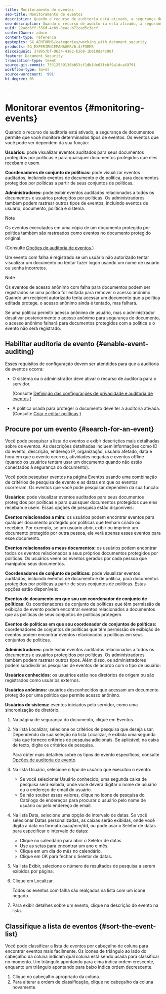 ```yaml
---
title: Monitoramento de eventos
seo-title: Monitoramento de eventos
description: Quando o recurso de auditoria está ativado, a segurança de documentos permite que você monitore determinados tipos de eventos. Você pode pesquisar e classificar facilmente a lista de eventos usando a segurança do documento.
seo-description: Quando o recurso de auditoria está ativado, a segurança de documentos permite que você monitore determinados tipos de eventos. Você pode pesquisar e classificar facilmente a lista de eventos usando a segurança do documento.
uuid: 22add6ff-536d-4cb9-8eac-b72cad5c3ecf
contentOwner: admin
content-type: reference
geptopics: SG_AEMFORMS/categories/working_with_document_security
products: SG_EXPERIENCEMANAGER/6.4/FORMS
discoiquuid: 379957bf-0634-4182-b269-1b010da4c90f
feature: Document Security
translation-type: tm+mt
source-git-commit: 75312539136bb53cf1db1de03fc0f9a1dca49791
workflow-type: tm+mt
source-wordcount: '991'
ht-degree: 0%

---
```



# Monitorar eventos {#monitoring-events}

Quando o recurso de auditoria está ativado, a segurança de documentos permite que você monitore determinados tipos de eventos. Os eventos que você pode ver dependem da sua função:

**Usuários:** pode visualizar eventos auditados para seus documentos protegidos por políticas e para quaisquer documentos protegidos que eles recebam e usem.

**Coordenadores de conjunto de políticas:** pode visualizar eventos auditados, incluindo eventos de documento e de política, para documentos protegidos por políticas a partir de seus conjuntos de políticas.

**Administradores:** pode exibir eventos auditados relacionados a todos os documentos e usuários protegidos por políticas. Os administradores também podem rastrear outros tipos de eventos, incluindo eventos de usuário, documento, política e sistema.

>[!NOTE]
>
>Os eventos executados em uma cópia de um documento protegido por política também são rastreados como eventos no documento protegido original.

(Consulte [Opções de auditoria de eventos](/help/forms/using/admin-help/configuring-client-server-options.md#event-auditing-options).)

Um evento com falha é registrado se um usuário não autorizado tentar visualizar um documento ou tentar fazer logon usando um nome de usuário ou senha incorretos.

>[!NOTE]
>
>Os eventos de acesso anônimo com falha para documentos podem ser registrados se uma política for editada para remover o acesso anônimo. Quando um recipient autorizado tenta acessar um documento que a política editada protege, o acesso anônimo ainda é tentado, mas falhará.

Se uma política permitir acesso anônimo de usuário, mas o administrador desativar posteriormente o acesso anônimo para segurança de documento, o acesso anônimo falhará para documentos protegidos com a política e o evento não será registrado.

## Habilitar auditoria de evento {#enable-event-auditing}

Esses requisitos de configuração devem ser atendidos para que a auditoria de eventos ocorra:

* O sistema ou o administrador deve ativar o recurso de auditoria para o servidor.

   (Consulte [Definição das configurações de privacidade e auditoria de eventos](/help/forms/using/admin-help/configuring-client-server-options.md#configuring-event-auditing-and-privacy-settings).)

* A política usada para proteger o documento deve ter a auditoria ativada. (Consulte [Criar e editar políticas](/help/forms/using/admin-help/creating-policies.md#creating-and-editing-policies).)

## Procure por um evento {#search-for-an-event}

Você pode pesquisar a lista de eventos e exibir descrições mais detalhadas sobre os eventos. As descrições detalhadas incluem informações como ID do evento, descrição, endereço IP, organização, usuário afetado, data e hora em que o evento ocorreu, atividades negadas e eventos offline (quando os usuários tentam usar um documento quando não estão conectados à segurança do documento).

Você pode pesquisar eventos na página Eventos usando uma combinação de critérios de pesquisa de evento e as datas em que os eventos ocorreram. Os eventos que você pode pesquisar dependem da sua função:

**Usuários:** pode visualizar eventos auditados para seus documentos protegidos por políticas e para quaisquer documentos protegidos que eles recebam e usem. Essas opções de pesquisa estão disponíveis:

**Eventos relacionados a mim:** os usuários podem encontrar eventos para qualquer documento protegido por políticas que tenham criado ou recebido. Por exemplo, se um usuário abrir, exibir ou imprimir um documento protegido por outra pessoa, ele verá apenas esses eventos para esse documento.

**Eventos relacionados a meus documentos:** os usuários podem encontrar todos os eventos relacionados a seus próprios documentos protegidos por políticas. Os usuários veem os eventos gerados por cada pessoa que manipulou seus documentos.

**Coordenadores de conjunto de políticas:** pode visualizar eventos auditados, incluindo eventos de documento e de política, para documentos protegidos por políticas a partir de seus conjuntos de políticas. Estas opções estão disponíveis:

**Eventos de documento em que sou um coordenador de conjunto de políticas:** Os coordenadores de conjunto de políticas que têm permissão de exibição de evento podem encontrar eventos relacionados a documentos que as políticas de seus conjuntos de políticas protegem.

**Eventos de políticas em que sou coordenador de conjuntos de políticas:**  coordenadores de conjuntos de políticas que têm permissão de exibição de eventos podem encontrar eventos relacionados a políticas em seus conjuntos de políticas.

**Administradores:** pode exibir eventos auditados relacionados a todos os documentos e usuários protegidos por políticas. Os administradores também podem rastrear outros tipos. Além disso, os administradores podem subdividir as pesquisas de eventos de acordo com o tipo de usuário:

**Usuários conhecidos:** os usuários estão nos diretórios de origem ou são registrados como usuários externos.

**Usuários anônimos:** usuários desconhecidos que acessam um documento protegido por uma política que permite acesso anônimo.

**Usuários do sistema:** eventos iniciados pelo servidor, como uma sincronização de diretório.

1. Na página de segurança do documento, clique em Eventos.
1. Na lista Localizar, selecione os critérios de pesquisa que deseja usar. Dependendo da sua seleção na lista Localizar, é exibida uma segunda lista que fornece critérios de pesquisa adicionais. Se aplicável, na caixa de texto, digite os critérios de pesquisa.

   Para obter mais detalhes sobre os tipos de evento específicos, consulte [Opções de auditoria de evento](/help/forms/using/admin-help/configuring-client-server-options.md#event-auditing-options).

1. Na lista Usuário, selecione o tipo de usuário que executou o evento:

   * Se você selecionar Usuário conhecido, uma segunda caixa de pesquisa será exibida, onde você deverá digitar o nome de usuário ou o endereço de email do usuário.
   * Se não souber esses valores, clique no ícone de pesquisa do Catálogo de endereços para procurar o usuário pelo nome de usuário ou pelo endereço de email.

1. Na lista Data, selecione uma opção de intervalo de datas. Se você selecionar Datas personalizadas, as caixas serão exibidas, onde você digita a data no formato aaaa/mm/dd, ou pode usar o Seletor de datas para especificar o intervalo de datas:

   * Clique no calendário para abrir o Seletor de datas.
   * Use as setas para encontrar um ano e mês.
   * Clique em um dia do mês no calendário.
   * Clique em OK para fechar o Seletor de datas.

1. Na lista Exibir, selecione o número de resultados de pesquisa a serem exibidos por página.
1. Clique em Localizar.

   Todos os eventos com falha são realçados na lista com um ícone negado.

1. Para exibir detalhes sobre um evento, clique na descrição do evento na lista.

## Classifique a lista de eventos {#sort-the-event-list}

Você pode classificar a lista de eventos por cabeçalho de coluna para encontrar eventos mais facilmente. Os ícones de triângulo ao lado do cabeçalho da coluna indicam qual coluna está sendo usada para classificar no momento. Um triângulo apontando para cima indica ordem crescente, enquanto um triângulo apontando para baixo indica ordem decrescente.

1. Clique no cabeçalho apropriado da coluna.
1. Para alterar a ordem de classificação, clique no cabeçalho da coluna novamente.

